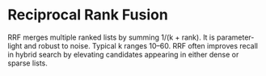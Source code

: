 # Reciprocal Rank Fusion

RRF merges multiple ranked lists by summing 1/(k + rank). It is parameter-light and robust to noise. Typical k ranges 10–60. RRF often improves recall in hybrid search by elevating candidates appearing in either dense or sparse lists.
